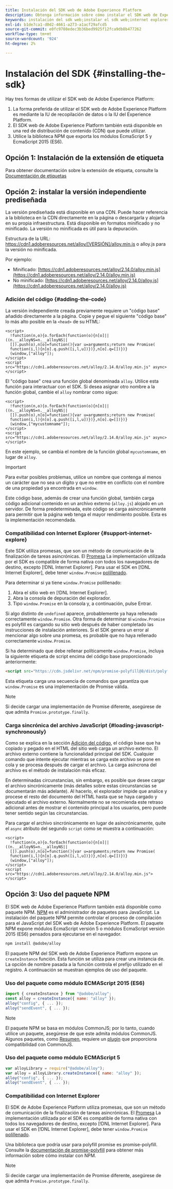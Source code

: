 ```yaml
---
title: Instalación del SDK web de Adobe Experience Platform
description: Obtenga información sobre cómo instalar el SDK web de Experience Platform.
keywords: instalación del sdk web;instalar el sdk web;internet explorer;promise;npm package
exl-id: b1de7ca1-d0d2-4661-a273-a1acf29afcd5
source-git-commit: e0fc9708edec3b36bed9925f12fca9db8b477262
workflow-type: tm+mt
source-wordcount: '924'
ht-degree: 2%

---
```


# Instalación del SDK {#installing-the-sdk}

Hay tres formas de utilizar el SDK web de Adobe Experience Platform:

1. La forma preferida de utilizar el SDK web de Adobe Experience Platform es mediante la IU de recopilación de datos o la IU del Experience Platform.
1. El SDK web de Adobe Experience Platform también está disponible en una red de distribución de contenido (CDN) que puede utilizar.
1. Utilice la biblioteca NPM que exporta los módulos EcmaScript 5 y EcmaScript 2015 (ES6).

## Opción 1: Instalación de la extensión de etiqueta

Para obtener documentación sobre la extensión de etiqueta, consulte la [Documentación de etiquetas](../../tags/extensions/client/sdk/overview.md)

## Opción 2: instalar la versión independiente prediseñada

La versión prediseñada está disponible en una CDN. Puede hacer referencia a la biblioteca en la CDN directamente en la página o descargarla y alojarla en su propia infraestructura. Está disponible en formatos minificado y no minificado. La versión no minificada es útil para la depuración.

Estructura de la URL: https://cdn1.adoberesources.net/alloy/[VERSIÓN]/alloy.min.js o alloy.js para la versión no minificada.

Por ejemplo:


* Minificado: [https://cdn1.adoberesources.net/alloy/2.14.0/alloy.min.js](https://cdn1.adoberesources.net/alloy/2.14.0/alloy.min.js)
* No minificado: [https://cdn1.adoberesources.net/alloy/2.14.0/alloy.js](https://cdn1.adoberesources.net/alloy/2.14.0/alloy.js)


### Adición del código {#adding-the-code}

La versión independiente creada previamente requiere un &quot;código base&quot; añadido directamente a la página. Copie y pegue el siguiente &quot;código base&quot; lo más alto posible en la `<head>` de su HTML:

```markup
<script>
  !function(n,o){o.forEach(function(o){n[o]||((n.__alloyNS=n.__alloyNS||
  []).push(o),n[o]=function(){var u=arguments;return new Promise(
  function(i,l){n[o].q.push([i,l,u])})},n[o].q=[])})}
  (window,["alloy"]);
</script>
<script src="https://cdn1.adoberesources.net/alloy/2.14.0/alloy.min.js" async></script>
```

El &quot;código base&quot; crea una función global denominada `alloy`. Utilice esta función para interactuar con el SDK. Si desea asignar otro nombre a la función global, cambie el `alloy` nombrar como sigue:

```markup
<script>
  !function(n,o){o.forEach(function(o){n[o]||((n.__alloyNS=n.__alloyNS||
  []).push(o),n[o]=function(){var u=arguments;return new Promise(
  function(i,l){n[o].q.push([i,l,u])})},n[o].q=[])})}
  (window,["mycustomname"]);
</script>
<script src="https://cdn1.adoberesources.net/alloy/2.14.0/alloy.min.js" async></script>
```

En este ejemplo, se cambia el nombre de la función global `mycustomname`, en lugar de `alloy`.

>[!IMPORTANT]
>
>Para evitar posibles problemas, utilice un nombre que contenga al menos un carácter que no sea un dígito y que no entre en conflicto con el nombre de una propiedad ya encontrada en `window`.

Este código base, además de crear una función global, también carga código adicional contenido en un archivo externo \(`alloy.js`\) alojado en un servidor. De forma predeterminada, este código se carga asincrónicamente para permitir que la página web tenga el mayor rendimiento posible. Esta es la implementación recomendada.

### Compatibilidad con Internet Explorer {#support-internet-explore}

Este SDK utiliza promesas, que son un método de comunicación de la finalización de tareas asincrónicas. El [Promesa](https://developer.mozilla.org/en-US/docs/Web/JavaScript/Reference/Global_Objects/Promise) La implementación utilizada por el SDK es compatible de forma nativa con todos los navegadores de destino, excepto [!DNL Internet Explorer]. Para usar el SDK en [!DNL Internet Explorer], debe tener `window.Promise` [polillenado](https://remysharp.com/2010/10/08/what-is-a-polyfill).

Para determinar si ya tiene `window.Promise` polillenado:

1. Abra el sitio web en [!DNL Internet Explorer].
1. Abra la consola de depuración del explorador.
1. Tipo `window.Promise` en la consola y, a continuación, pulse Entrar.

Si algo distinto de `undefined` aparece, probablemente ya haya rellenado correctamente `window.Promise`. Otra forma de determinar si `window.Promise` es polyfill es cargando su sitio web después de haber completado las instrucciones de instalación anteriores. Si el SDK genera un error al mencionar algo sobre una promesa, es probable que no haya rellenado correctamente `window.Promise`.

Si ha determinado que debe rellenar políticamente `window.Promise`, incluya la siguiente etiqueta de script encima del código base proporcionado anteriormente:

```html
<script src="https://cdn.jsdelivr.net/npm/promise-polyfill@8/dist/polyfill.min.js"></script>
```

Esta etiqueta carga una secuencia de comandos que garantiza que `window.Promise` es una implementación de Promise válida.

>[!NOTE]
>
>Si decide cargar una implementación de Promise diferente, asegúrese de que admita `Promise.prototype.finally`.

### Carga sincrónica del archivo JavaScript {#loading-javascript-synchronously}

Como se explica en la sección [Adición del código](#adding-the-code), el código base que ha copiado y pegado en el HTML del sitio web carga un archivo externo. El archivo externo contiene la funcionalidad principal del SDK. Cualquier comando que intente ejecutar mientras se carga este archivo se pone en cola y se procesa después de cargar el archivo. La carga asíncrona del archivo es el método de instalación más eficaz.

En determinadas circunstancias, sin embargo, es posible que desee cargar el archivo sincrónicamente \(más detalles sobre estas circunstancias se documentarán más adelante\). Al hacerlo, el explorador impide que analice y procese el resto del documento del HTML hasta que se haya cargado y ejecutado el archivo externo. Normalmente no se recomienda este retraso adicional antes de mostrar el contenido principal a los usuarios, pero puede tener sentido según las circunstancias.

Para cargar el archivo sincrónicamente en lugar de asincrónicamente, quite el `async` atributo del segundo `script` como se muestra a continuación:

```markup
<script>
  !function(n,o){o.forEach(function(o){n[o]||((n.__alloyNS=n.__alloyNS||
  []).push(o),n[o]=function(){var u=arguments;return new Promise(
  function(i,l){n[o].q.push([i,l,u])})},n[o].q=[])})}
  (window,["alloy"]);
</script>
<script src="https://cdn1.adoberesources.net/alloy/2.14.0/alloy.min.js"></script>
```

## Opción 3: Uso del paquete NPM

El SDK web de Adobe Experience Platform también está disponible como paquete NPM. [NPM](https://www.npmjs.com) es el administrador de paquetes para JavaScript. La instalación del paquete NPM permite controlar el proceso de compilación para el JavaScript del SDK web de Adobe Experience Platform. El paquete NPM expone módulos EcmaScript versión 5 o módulos EcmaScript versión 2015 (ES6) pensados para ejecutarse en el navegador.

```bash
npm install @adobe/alloy
```

El paquete NPM del SDK web de Adobe Experience Platform expone un `createInstance` función. Esta función se utiliza para crear una instancia de. La opción de nombre pasada a la función controla el prefijo utilizado en el registro. A continuación se muestran ejemplos de uso del paquete.

### Uso del paquete como módulo ECMAScript 2015 (ES6)

```javascript
import { createInstance } from "@adobe/alloy";
const alloy = createInstance({ name: "alloy" });
alloy("config", { ... });
alloy("sendEvent", { ... });
```

>[!NOTE]
>
>El paquete NPM se basa en módulos CommonJS; por lo tanto, cuando utilice un paquete, asegúrese de que este admita módulos CommonJS. Algunos paquetes, como [Resumen](https://rollupjs.org), requiere un [plugin](https://www.npmjs.com/package/@rollup/plugin-commonjs) que proporciona compatibilidad con CommonJS.

### Uso del paquete como módulo ECMAScript 5

```javascript
var alloyLibrary = require("@adobe/alloy");
var alloy = alloyLibrary.createInstance({ name: "alloy" });
alloy("config", { ... });
alloy("sendEvent", { ... });
```

### Compatibilidad con Internet Explorer

El SDK de Adobe Experience Platform utiliza promesas, que son un método de comunicación de la finalización de tareas asincrónicas. El [Promesa](https://developer.mozilla.org/en-US/docs/Web/JavaScript/Reference/Global_Objects/Promise) La implementación utilizada por el SDK es compatible de forma nativa con todos los navegadores de destino, excepto [!DNL Internet Explorer]. Para usar el SDK en [!DNL Internet Explorer], debe tener `window.Promise` [polillenado](https://remysharp.com/2010/10/08/what-is-a-polyfill).

Una biblioteca que podría usar para polyfill promise es promise-polyfill. Consulte la [documentación de promise-polyfill](https://www.npmjs.com/package/promise-polyfill) para obtener más información sobre cómo instalar con NPM.

>[!NOTE]
>
>Si decide cargar una implementación de Promise diferente, asegúrese de que admita `Promise.prototype.finally`.
